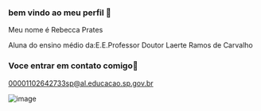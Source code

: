 ### bem vindo ao meu perfil 👋

Meu nome é Rebecca Prates

Aluna do ensino médio da:E.E.Professor Doutor Laerte Ramos de Carvalho

### Voce entrar em contato comigo📧
00001102642733sp@al.educacao.sp.gov.br


![]()![image](https://github.com/becca032/becca032/assets/170945420/818bc894-764a-4d40-b448-1992e60e85dc)


